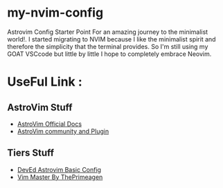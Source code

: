 # my-nvim-config
Astrovim Config Starter Point For an amazing journey to the minimalist world!.
I started migrating to NVIM because I like the minimalist spirit and therefore the simplicity that the terminal provides. So I'm still using my GOAT VSCcode but little by little I hope to completely embrace Neovim.

# UseFul Link :

## AstroVim Stuff
  - [AstroVim Official Docs](https://docs.astronvim.com/)
  - [AstroVim community and Plugin](https://github.com/AstroNvim/astrocommunity)

## Tiers Stuff
  - [DevEd Astrovim Basic Config](https://www.youtube.com/watch?v=VFaIq7PTIyU)
  - [Vim Master By ThePrimeagen](https://www.youtube.com/playlist?list=PLm323Lc7iSW_wuxqmKx_xxNtJC_hJbQ7R)
